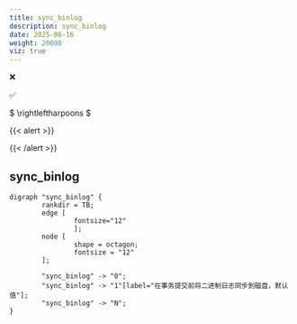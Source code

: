 ```yaml
---
title: sync_binlog
description: sync_binlog
date: 2025-06-16
weight: 20000
viz: true
---
```


<style>
th, td {
  border: 1px solid rgb(190, 190, 190);
}
</style>

&#10060;

&#9989;

$ \rightleftharpoons $

{{< alert >}}

{{< /alert >}}


## sync_binlog


```viz-dot
digraph "sync_binlog" {
        rankdir = TB;
        edge [
                fontsize="12"
                ];
        node [
                shape = octagon;
                fontsize = "12"
        ];

        "sync_binlog" -> "0";
        "sync_binlog" -> "1"[label="在事务提交前将二进制日志同步到磁盘，默认值"];
        "sync_binlog" -> "N";
}
```






